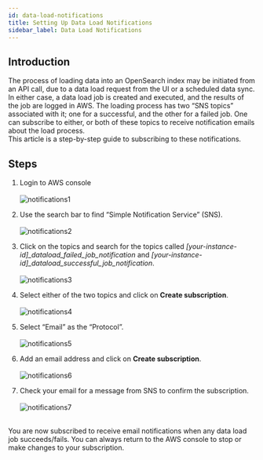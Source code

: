 ```yaml
---
id: data-load-notifications
title: Setting Up Data Load Notifications
sidebar_label: Data Load Notifications
---
```


<div>

## Introduction

The process of loading data into an OpenSearch index may be initiated from an API call, due to a data load request from the UI or a scheduled data sync. In either case, a data load job is created and executed, and the results of the job are logged in AWS. The loading process has two “SNS topics” associated with it; one for a successful, and the other for a failed job. One can subscribe to either, or both of these topics to receive notification emails about the load process.  
This article is a step-by-step guide to subscribing to these notifications.

## Steps

1. Login to AWS console <br/><br/>
![notifications1](https://s3.amazonaws.com/cdn.qrvey.com/documentation_assets/get-started/notifications/notifications.1.all.png)

2. Use the search bar to find “Simple Notification Service” (SNS). <br/><br/>
![notifications2](https://s3.amazonaws.com/cdn.qrvey.com/documentation_assets/get-started/notifications/notifications.2.all.png)

3. Click on the topics and search for the topics called *[your-instance-id]_dataload_failed_job_notification* and *[your-instance-id]_dataload_successful_job_notification*. <br/><br/>
![notifications3](https://s3.amazonaws.com/cdn.qrvey.com/documentation_assets/get-started/notifications/notifications.3.all.png)

4. Select either of the two topics and click on **Create subscription**. <br/><br/>
![notifications4](https://s3.amazonaws.com/cdn.qrvey.com/documentation_assets/get-started/notifications/notifications.4.all.png)

5. Select “Email” as the “Protocol”. <br/><br/>
![notifications5](https://s3.amazonaws.com/cdn.qrvey.com/documentation_assets/get-started/notifications/notifications.5.all.png)

6. Add an email address and click on **Create subscription**. <br/><br/>
![notifications6](https://s3.amazonaws.com/cdn.qrvey.com/documentation_assets/get-started/notifications/notifications.6.all.png)

7. Check your email for a message from SNS to confirm the subscription. <br/><br/>
![notifications7](https://s3.amazonaws.com/cdn.qrvey.com/documentation_assets/get-started/notifications/notifications.7.all.png)


<br/>
You are now subscribed to receive email notifications when any data load job succeeds/fails. You can always return to the AWS console to stop or make changes to your subscription.


</div>